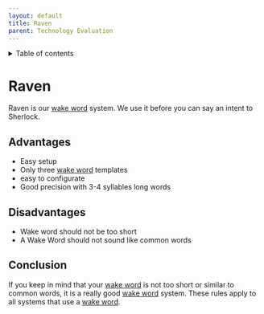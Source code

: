 ```yaml
---
layout: default
title: Raven
parent: Technology Evaluation
---
```


<details close markdown="block">
  <summary>
    Table of contents
  </summary>
  {: .text-delta }
1. TOC
{:toc}
</details>


# Raven
Raven is our [wake word](/pages/knowledge/wake-word) system. We use it before you can say an intent to Sherlock.

## Advantages
- Easy setup
- Only three [wake word](/pages/knowledge/wake-word) templates
- easy to configurate
- Good precision with 3-4 syllables long words

## Disadvantages
- Wake word should not be too short
- A Wake Word should not sound like common words

## Conclusion
If you keep in mind that your [wake word](/pages/knowledge/wake-word) is not too short or similar to common words, 
it is a really good [wake word](/pages/knowledge/wake-word) system.
These rules apply to all systems that use a [wake word](/pages/knowledge/wake-word).